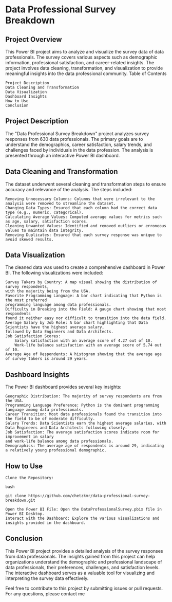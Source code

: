 # Data Professional Survey Breakdown
## Project Overview

This Power BI project aims to analyze and visualize the survey data of data professionals. The survey covers various aspects such as demographic information, professional satisfaction, and career-related insights. The project involves data cleaning, transformation, and visualization to provide meaningful insights into the data professional community.
Table of Contents

    Project Description
    Data Cleaning and Transformation
    Data Visualization
    Dashboard Insights
    How to Use
    Conclusion

## Project Description

The "Data Professional Survey Breakdown" project analyzes survey responses from 630 data professionals. The primary goals are to understand the demographics, career satisfaction, salary trends, and challenges faced by individuals in the data profession. The analysis is presented through an interactive Power BI dashboard.

## Data Cleaning and Transformation

The dataset underwent several cleaning and transformation steps to ensure accuracy and relevance of the analysis. The steps included:

    Removing Unnecessary Columns: Columns that were irrelevant to the analysis were removed to streamline the dataset.
    Changing Data Types: Ensured that each column had the correct data type (e.g., numeric, categorical).
    Calculating Average Values: Computed average values for metrics such as age, salary, satisfaction scores.
    Cleaning Unwanted Values: Identified and removed outliers or erroneous values to maintain data integrity.
    Removing Duplicates: Ensured that each survey response was unique to avoid skewed results.

## Data Visualization

The cleaned data was used to create a comprehensive dashboard in Power BI. The following visualizations were included:

    Survey Takers by Country: A map visual showing the distribution of survey respondents, 
    with the majority being from the USA.
    Favorite Programming Language: A bar chart indicating that Python is the most preferred 
    programming language among data professionals.
    Difficulty in Breaking into the Field: A gauge chart showing that most respondents 
    found it neither easy nor difficult to transition into the data field.
    Average Salary by Job Role: A bar chart highlighting that Data Scientists have the highest average salary, 
    followed by Data Engineers and Data Architects.
    Job Satisfaction Scores:
        Salary satisfaction with an average score of 4.27 out of 10.
        Work-life balance satisfaction with an average score of 5.74 out of 10.
    Average Age of Respondents: A histogram showing that the average age of survey takers is around 29 years.

## Dashboard Insights

The Power BI dashboard provides several key insights:

    Geographic Distribution: The majority of survey respondents are from the USA.
    Programming Language Preference: Python is the dominant programming language among data professionals.
    Career Transition: Most data professionals found the transition into the field to be of moderate difficulty.
    Salary Trends: Data Scientists earn the highest average salaries, with Data Engineers and Data Architects following closely.
    Job Satisfaction: The average satisfaction scores indicate room for improvement in salary 
    and work-life balance among data professionals.
    Demographics: The average age of respondents is around 29, indicating a relatively young professional demographic.

## How to Use

    Clone the Repository:

    bash

    git clone https://github.com/chetzkmr/data-professional-survey-breakdown.git

    Open the Power BI File: Open the DataProfessionalSurvey.pbix file in Power BI Desktop.
    Interact with the Dashboard: Explore the various visualizations and insights provided in the dashboard.

## Conclusion

This Power BI project provides a detailed analysis of the survey responses from data professionals. The insights gained from this project can help organizations understand the demographic and professional landscape of data professionals, their preferences, challenges, and satisfaction levels. The interactive dashboard serves as a valuable tool for visualizing and interpreting the survey data effectively.

Feel free to contribute to this project by submitting issues or pull requests. For any questions, please contact me
